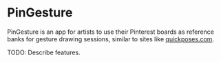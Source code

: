 # PinGesture

PinGesture is an app for artists to use their Pinterest boards as reference banks for gesture drawing sessions, similar to sites like [quickposes.com](https://quickposes.com).

TODO: Describe features.
